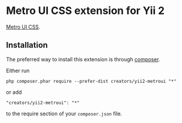 Metro UI CSS extension for Yii 2
================================

[Metro UI CSS](http://metroui.org.ua/).

Installation
------------

The preferred way to install this extension is through [composer](http://getcomposer.org/download/).

Either run

```
php composer.phar require --prefer-dist creators/yii2-metroui "*"
```

or add

```
"creators/yii2-metroui": "*"
```

to the require section of your `composer.json` file.
